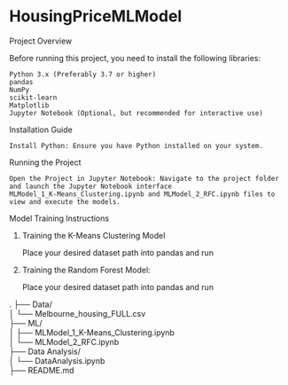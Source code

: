 # HousingPriceMLModel

Project Overview


Before running this project, you need to install the following libraries:

    Python 3.x (Preferably 3.7 or higher)
    pandas
    NumPy
    scikit-learn
    Matplotlib
    Jupyter Notebook (Optional, but recommended for interactive use)

Installation Guide

    Install Python: Ensure you have Python installed on your system. 

Running the Project

    Open the Project in Jupyter Notebook: Navigate to the project folder and launch the Jupyter Notebook interface
    MLModel_1_K-Means_Clustering.ipynb and MLModel_2_RFC.ipynb files to view and execute the models.


Model Training Instructions
1. Training the K-Means Clustering Model

    Place your desired dataset path into pandas and run


2. Training the Random Forest Model:

    Place your desired dataset path into pandas and run



.
├── Data/                       
│   └── Melbourne_housing_FULL.csv  
├── ML/                  
│   ├── MLModel_1_K-Means_Clustering.ipynb  
│   └── MLModel_2_RFC.ipynb                  
├── Data Analysis/                        
│   └── DataAnalysis.ipynb         
├── README.md               
